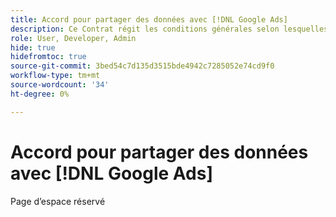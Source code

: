 ```yaml
---
title: Accord pour partager des données avec [!DNL Google Ads]
description: Ce Contrat régit les conditions générales selon lesquelles vous acceptez de partager vos données avec [!DNL Google Ads] par les services d'Adobe Advertising.
role: User, Developer, Admin
hide: true
hidefromtoc: true
source-git-commit: 3bed54c7d135d3515bde4942c7285052e74cd9f0
workflow-type: tm+mt
source-wordcount: '34'
ht-degree: 0%

---
```


# Accord pour partager des données avec [!DNL Google Ads]

<!-- In TOC, but hidden from TOC and both external and internal search -->

Page d’espace réservé
